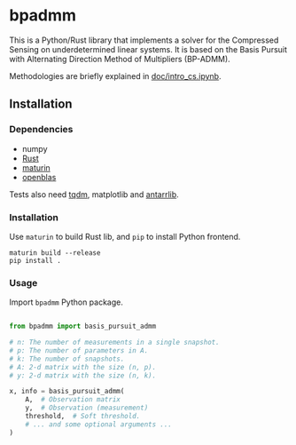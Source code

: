 # bpadmm

This is a Python/Rust library that implements a solver for the Compressed Sensing on underdetermined linear systems. It is based on the Basis Pursuit with Alternating Direction Method of Multipliers (BP-ADMM).

Methodologies are briefly explained in [doc/intro_cs.ipynb](doc/intro_cs.ipynb).

## Installation 

### Dependencies

- numpy
- [Rust](https://www.rust-lang.org/tools/install)
- [maturin](https://github.com/PyO3/maturin)
- [openblas](https://github.com/OpenMathLib/OpenBLAS)

Tests also need [tqdm](https://github.com/tqdm/tqdm), matplotlib and [antarrlib](https://github.com/taishi-hashimoto/python-antarrlib).

### Installation

Use `maturin` to build Rust lib, and `pip` to install Python frontend.

```
maturin build --release
pip install .
```

### Usage

Import `bpadmm` Python package.

```Python

from bpadmm import basis_pursuit_admm

# n: The number of measurements in a single snapshot.
# p: The number of parameters in A.
# k: The number of snapshots.
# A: 2-d matrix with the size (n, p).
# y: 2-d matrix with the size (n, k).

x, info = basis_pursuit_admm(
    A,  # Observation matrix
    y,  # Observation (measurement)
    threshold,  # Soft threshold.
    # ... and some optional arguments ...
)

```
